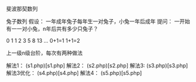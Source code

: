 
斐波那契数列

兔子数列
假设： 一年成年兔子每年生一对兔子，小兔一年后成年
提问： 一开始有一一对小兔，n年后共有多少只兔子？

0 1 1 2 3 5 8 13 ...
0+1=1
  1+1=2
  
上一级n级台阶，每次有两种做法

解法1：      (s1.php)[s1.php]
解法2：      (s2.php)[s2.php]
解法3:       (s3.php)[s3.php]
解法3优化：   (s4.php)[s4.php]
解法4：       (s5.php)[s5.php]
